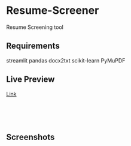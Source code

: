 # Resume-Screener
Resume Screening tool

## Requirements 
streamlit
pandas
docx2txt
scikit-learn
PyMuPDF

## Live Preview 
<a href="/">Link</a>

<br><br><br>
## Screenshots

